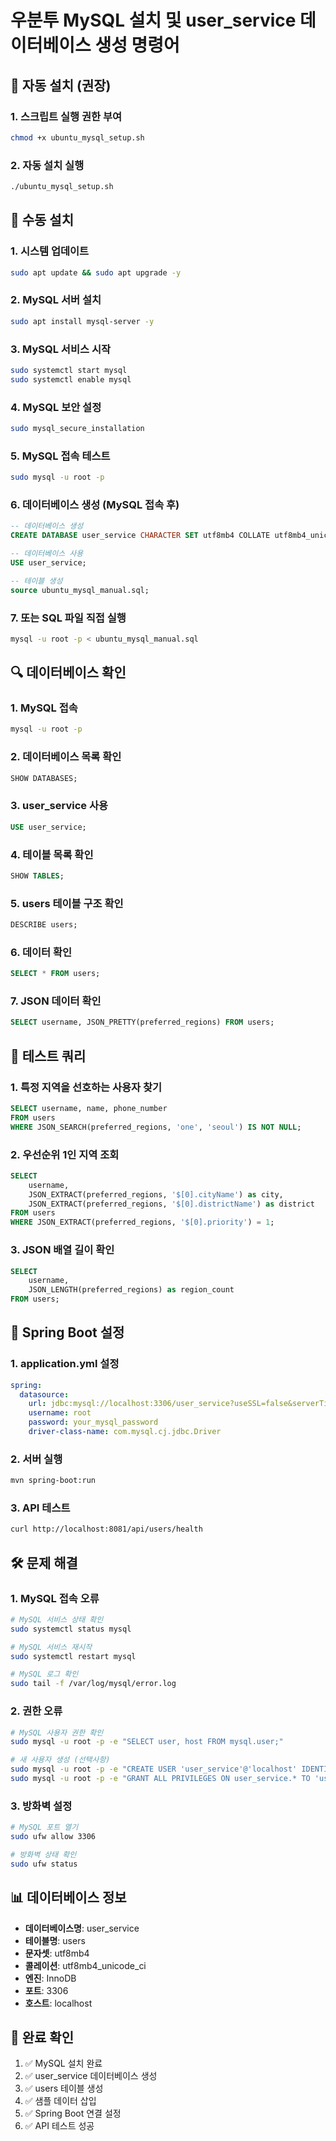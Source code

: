 # 우분투 MySQL 설치 및 user_service 데이터베이스 생성 명령어

## 🚀 자동 설치 (권장)

### 1. 스크립트 실행 권한 부여
```bash
chmod +x ubuntu_mysql_setup.sh
```

### 2. 자동 설치 실행
```bash
./ubuntu_mysql_setup.sh
```

## 🔧 수동 설치

### 1. 시스템 업데이트
```bash
sudo apt update && sudo apt upgrade -y
```

### 2. MySQL 서버 설치
```bash
sudo apt install mysql-server -y
```

### 3. MySQL 서비스 시작
```bash
sudo systemctl start mysql
sudo systemctl enable mysql
```

### 4. MySQL 보안 설정
```bash
sudo mysql_secure_installation
```

### 5. MySQL 접속 테스트
```bash
sudo mysql -u root -p
```

### 6. 데이터베이스 생성 (MySQL 접속 후)
```sql
-- 데이터베이스 생성
CREATE DATABASE user_service CHARACTER SET utf8mb4 COLLATE utf8mb4_unicode_ci;

-- 데이터베이스 사용
USE user_service;

-- 테이블 생성
source ubuntu_mysql_manual.sql;
```

### 7. 또는 SQL 파일 직접 실행
```bash
mysql -u root -p < ubuntu_mysql_manual.sql
```

## 🔍 데이터베이스 확인

### 1. MySQL 접속
```bash
mysql -u root -p
```

### 2. 데이터베이스 목록 확인
```sql
SHOW DATABASES;
```

### 3. user_service 사용
```sql
USE user_service;
```

### 4. 테이블 목록 확인
```sql
SHOW TABLES;
```

### 5. users 테이블 구조 확인
```sql
DESCRIBE users;
```

### 6. 데이터 확인
```sql
SELECT * FROM users;
```

### 7. JSON 데이터 확인
```sql
SELECT username, JSON_PRETTY(preferred_regions) FROM users;
```

## 🧪 테스트 쿼리

### 1. 특정 지역을 선호하는 사용자 찾기
```sql
SELECT username, name, phone_number
FROM users 
WHERE JSON_SEARCH(preferred_regions, 'one', 'seoul') IS NOT NULL;
```

### 2. 우선순위 1인 지역 조회
```sql
SELECT 
    username,
    JSON_EXTRACT(preferred_regions, '$[0].cityName') as city,
    JSON_EXTRACT(preferred_regions, '$[0].districtName') as district
FROM users 
WHERE JSON_EXTRACT(preferred_regions, '$[0].priority') = 1;
```

### 3. JSON 배열 길이 확인
```sql
SELECT 
    username,
    JSON_LENGTH(preferred_regions) as region_count
FROM users;
```

## 🔧 Spring Boot 설정

### 1. application.yml 설정
```yaml
spring:
  datasource:
    url: jdbc:mysql://localhost:3306/user_service?useSSL=false&serverTimezone=UTC&allowPublicKeyRetrieval=true
    username: root
    password: your_mysql_password
    driver-class-name: com.mysql.cj.jdbc.Driver
```

### 2. 서버 실행
```bash
mvn spring-boot:run
```

### 3. API 테스트
```bash
curl http://localhost:8081/api/users/health
```

## 🛠️ 문제 해결

### 1. MySQL 접속 오류
```bash
# MySQL 서비스 상태 확인
sudo systemctl status mysql

# MySQL 서비스 재시작
sudo systemctl restart mysql

# MySQL 로그 확인
sudo tail -f /var/log/mysql/error.log
```

### 2. 권한 오류
```bash
# MySQL 사용자 권한 확인
sudo mysql -u root -p -e "SELECT user, host FROM mysql.user;"

# 새 사용자 생성 (선택사항)
sudo mysql -u root -p -e "CREATE USER 'user_service'@'localhost' IDENTIFIED BY 'password';"
sudo mysql -u root -p -e "GRANT ALL PRIVILEGES ON user_service.* TO 'user_service'@'localhost';"
```

### 3. 방화벽 설정
```bash
# MySQL 포트 열기
sudo ufw allow 3306

# 방화벽 상태 확인
sudo ufw status
```

## 📊 데이터베이스 정보

- **데이터베이스명**: user_service
- **테이블명**: users
- **문자셋**: utf8mb4
- **콜레이션**: utf8mb4_unicode_ci
- **엔진**: InnoDB
- **포트**: 3306
- **호스트**: localhost

## 🎯 완료 확인

1. ✅ MySQL 설치 완료
2. ✅ user_service 데이터베이스 생성
3. ✅ users 테이블 생성
4. ✅ 샘플 데이터 삽입
5. ✅ Spring Boot 연결 설정
6. ✅ API 테스트 성공
